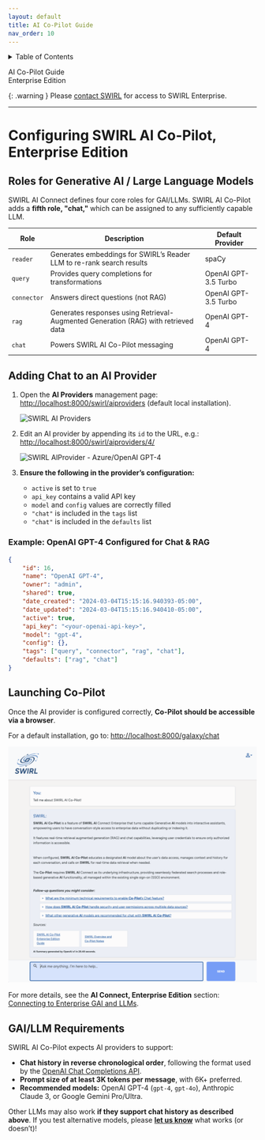 ```yaml
---
layout: default
title: AI Co-Pilot Guide
nav_order: 10
---
```

<details markdown="block">
  <summary>
    Table of Contents
  </summary>
  {: .text-delta }
- TOC
{:toc}
</details>

<span class="big-text">AI Co-Pilot Guide</span><br/><span class="med-text">Enterprise Edition</span>

{: .warning }
Please [contact SWIRL](mailto:hello@swirlaiconnect.com) for access to SWIRL Enterprise.

---

# Configuring SWIRL AI Co-Pilot, Enterprise Edition

## Roles for Generative AI / Large Language Models

SWIRL AI Connect defines four core roles for GAI/LLMs. SWIRL AI Co-Pilot adds a **fifth role, "chat,"** which can be assigned to any sufficiently capable LLM.

| Role | Description | Default Provider |
| ------- | ----------- | ---------------- |
| `reader`  | Generates embeddings for SWIRL’s Reader LLM to re-rank search results | spaCy |
| `query`   | Provides query completions for transformations | OpenAI GPT-3.5 Turbo |
| `connector` | Answers direct questions (not RAG) | OpenAI GPT-3.5 Turbo |
| `rag` | Generates responses using Retrieval-Augmented Generation (RAG) with retrieved data | OpenAI GPT-4 |
| `chat` | Powers SWIRL AI Co-Pilot messaging | OpenAI GPT-4 |

## Adding Chat to an AI Provider

1. Open the **AI Providers** management page: [http://localhost:8000/swirl/aiproviders](http://localhost:8000/swirl/aiproviders) (default local installation).

   ![SWIRL AI Providers](https://docs.swirl.today/images/swirl_aiproviders.png)

2. Edit an AI provider by appending its `id` to the URL, e.g.: [http://localhost:8000/swirl/aiproviders/4/](http://localhost:8000/swirl/aiproviders/4/)

   ![SWIRL AIProvider - Azure/OpenAI GPT-4](images/swirl_aiprovider_4.png)

3. **Ensure the following in the provider’s configuration:**

   - `active` is set to `true`
   - `api_key` contains a valid API key
   - `model` and `config` values are correctly filled
   - `"chat"` is included in the `tags` list
   - `"chat"` is included in the `defaults` list

### Example: OpenAI GPT-4 Configured for Chat & RAG

```json
{
    "id": 16,
    "name": "OpenAI GPT-4",
    "owner": "admin",
    "shared": true,
    "date_created": "2024-03-04T15:15:16.940393-05:00",
    "date_updated": "2024-03-04T15:15:16.940410-05:00",
    "active": true,
    "api_key": "<your-openai-api-key>",
    "model": "gpt-4",
    "config": {},
    "tags": ["query", "connector", "rag", "chat"],
    "defaults": ["rag", "chat"]
}
```

## Launching Co-Pilot

Once the AI provider is configured correctly, **Co-Pilot should be accessible via a browser**.  

For a default installation, go to: [http://localhost:8000/galaxy/chat](http://localhost:8000/galaxy/chat)

![SWIRL Co-Pilot discussion](images/swirl_40_chat_scop.png)

For more details, see the **AI Connect, Enterprise Edition** section: [Connecting to Enterprise GAI and LLMs](AI-Connect.html#connecting-to-generative-ai-gai-and-large-language-models-llms).

## GAI/LLM Requirements

SWIRL AI Co-Pilot expects AI providers to support:

- **Chat history in reverse chronological order**, following the format used by the [OpenAI Chat Completions API](https://platform.openai.com/docs/guides/chat-completions/getting-started).
- **Prompt size of at least 3K tokens per message**, with 6K+ preferred.
- **Recommended models:** OpenAI GPT-4 (`gpt-4`, `gpt-4o`), Anthropic Claude 3, or Google Gemini Pro/Ultra.

Other LLMs may also work **if they support chat history as described above**. If you test alternative models, please **[let us know](#support)** what works (or doesn’t)!
